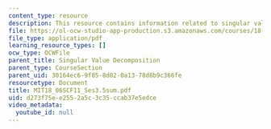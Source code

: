 ```yaml
---
content_type: resource
description: This resource contains information related to singular value decomposition.
file: https://ol-ocw-studio-app-production.s3.amazonaws.com/courses/18-06sc-linear-algebra-fall-2011/d273f75ee2552a5c3c35ccab37e5edce_MIT18_06SCF11_Ses3.5sum.pdf
file_type: application/pdf
learning_resource_types: []
ocw_type: OCWFile
parent_title: Singular Value Decomposition
parent_type: CourseSection
parent_uid: 30164ec6-9f85-8d02-0a13-78d8b9c366fe
resourcetype: Document
title: MIT18_06SCF11_Ses3.5sum.pdf
uid: d273f75e-e255-2a5c-3c35-ccab37e5edce
video_metadata:
  youtube_id: null
---
```

